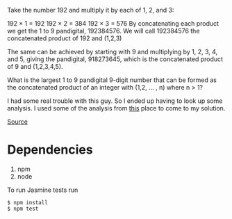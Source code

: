 Take the number 192 and multiply it by each of 1, 2, and 3:

192 × 1 = 192
192 × 2 = 384
192 × 3 = 576
By concatenating each product we get the 1 to 9 pandigital, 192384576. We will call 192384576 the concatenated product of 192 and (1,2,3)

The same can be achieved by starting with 9 and multiplying by 1, 2, 3, 4, and 5, giving the pandigital, 918273645, which is the concatenated product of 9 and (1,2,3,4,5).

What is the largest 1 to 9 pandigital 9-digit number that can be formed as the concatenated product of an integer with (1,2, ... , n) where n > 1?

I had some real trouble with this guy. So I ended up having to look up some analysis.
I used some of the analysis from [this](http://www.mathblog.dk/project-euler-38-pandigital-multiplying-fixed-number/) place to come to my solution.

[Source](https://projecteuler.net/problem=38)

# Dependencies
1. npm
1. node

To run Jasmine tests run
```
$ npm install
$ npm test
```
